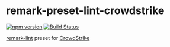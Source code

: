 # remark-preset-lint-crowdstrike

[![npm version](https://badge.fury.io/js/remark-preset-lint-crowdstrike.svg)](https://badge.fury.io/js/remark-preset-lint-crowdstrike)
[![Build Status](https://travis-ci.org/CrowdStrike/remark-preset-lint-crowdstrike.svg?branch=master)](https://travis-ci.org/CrowdStrike/remark-preset-lint-crowdstrike)

[remark-lint](https://github.com/remarkjs/remark-lint) preset for [CrowdStrike](https://www.crowdstrike.com)
